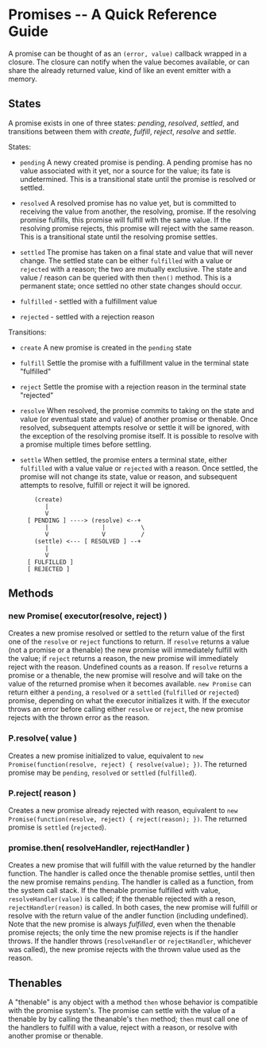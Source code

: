 # Promises -- A Quick Reference Guide

A promise can be thought of as an `(error, value)` callback wrapped in a closure.
The closure can notify when the value becomes available, or can share the already
returned value, kind of like an event emitter with a memory.


## States

A promise exists in one of three states:  _pending_, _resolved_, _settled_, and
transitions between them with _create_, _fulfill_, _reject_, _resolve_ and _settle_.

States:

- `pending` A newy created promise is pending. A pending promise has no value
   associated with it yet, nor a source for the value; its fate is undetermined.
   This is a transitional state until the promise is resolved or settled.

- `resolved` A resolved promise has no value yet, but is committed to receiving the
   value from another, the resolving, promise.  If the resolving promise fulfills,
   this promise will fulfill with the same value.  If the resolving promise rejects,
   this promise will reject with the same reason.  This is a transitional state
   until the resolving promise settles.

- `settled` The promise has taken on a final state and value that will never change.
   The settled state can be either `fulfilled` with a value or `rejected` with a
   reason; the two are mutually exclusive.  The state and value / reason can be
   queried with then `then()` method.  This is a permanent state; once settled
   no other state changes should occur.

- `fulfilled` - settled with a fulfillment value

- `rejected` - settled with a rejection reason

Transitions:

- `create` A new promise is created in the `pending` state

- `fulfill` Settle the promise with a fulfillment value in the terminal state "fulfilled"

- `reject` Settle the promise with a rejection reason in the terminal state "rejected"

- `resolve` When resolved, the promise commits to taking on the state and value
   (or eventual state and value) of another promise or thenable.  Once resolved,
   subsequent attempts resolve or settle it will be ignored, with the exception of
   the resolving promise itself.  It is possible to resolve with a promise multiple
   times before settling.

- `settle` When settled, the promise enters a terminal state, either `fulfilled` with
   a value value or `rejected` with a reason.  Once settled, the promise will not
   change its state, value or reason, and subsequent attempts to resolve, fulfill or
   reject it will be ignored.

          (create)
             |
             V
        [ PENDING ] ----> (resolve) <--+
             |               |          \
             V               V          /
          (settle) <--- [ RESOLVED ] --+
             |
             V
        [ FULFILLED ]
        [ REJECTED ]


## Methods

### new Promise( executor(resolve, reject) )

Creates a new promise resolved or settled to the return value of the first one of
the `resolve` or `reject` functions to return.  If `resolve` returns a value (not a
promise or a thenable) the new promise will immediately fulfill with the value; if
`reject` returns a reason, the new promise will immediately reject with the reason.
Undefined counts as a reason.  If `resolve` returns a promise or a thenable, the new
promise will resolve and will take on the value of the returned promise when it
becomes available.  `new Promise` can return either a `pending`, a `resolved` or a
`settled` (`fulfilled` or `rejected`) promise, depending on what the executor
initializes it with.  If the executor throws an error before calling either `resolve`
or `reject`, the new promise rejects with the thrown error as the reason.

### P.resolve( value )

Creates a new promise initialized to value, equivalent to `new
Promise(function(resolve, reject) { resolve(value); })`.  The returned promise may
be `pending`, `resolved` or `settled` (`fulfilled`).

### P.reject( reason )

Creates a new promise already rejected with reason, equivalent to `new
Promise(function(resolve, reject) { reject(reason); })`.  The returned promise is
`settled` (`rejected`).

### promise.then( resolveHandler, rejectHandler )

Creates a new promise that will fulfill with the value returned by the handler
function.  The handler is called once the thenable promise settles, until then the new
promise remains `pending`.  The handler is called as a function, from the system call
stack.  If the thenable promise fulfilled with value, `resolveHandler(value)` is
called; if the thenable rejected with a reson, `rejectHandler(reason)` is called.  In
both cases, the new promise will fulfill or resolve with the return value of the
andler function (including undefined).  Note that the new promise is always
_fulfilled_, even when the thenable promise rejects; the only time the new promise
rejects is if the handler throws.  If the handler throws (`resolveHandler` or
`rejectHandler`, whichever was called), the new promise rejects with the thrown value
used as the reason.


## Thenables

A "thenable" is any object with a method `then` whose behavior is compatible with the
promise system's.  The promise can settle with the value of a thenable by by calling
the theanable's `then` method; `then` must call one of the handlers to fulfill with a
value, reject with a reason, or resolve with another promise or thenable.
